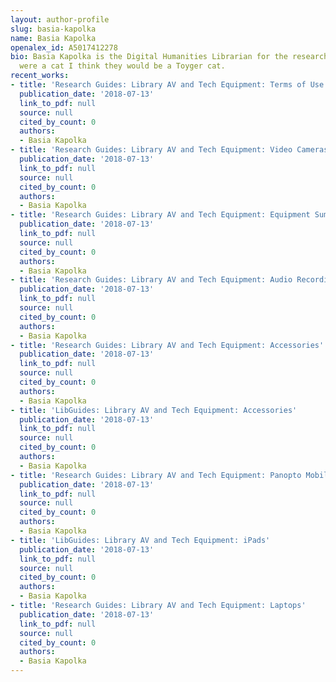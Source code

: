 ```yaml
---
layout: author-profile
slug: basia-kapolka
name: Basia Kapolka
openalex_id: A5017412278
bio: Basia Kapolka is the Digital Humanities Librarian for the research team. If they
  were a cat I think they would be a Toyger cat.
recent_works:
- title: 'Research Guides: Library AV and Tech Equipment: Terms of Use'
  publication_date: '2018-07-13'
  link_to_pdf: null
  source: null
  cited_by_count: 0
  authors:
  - Basia Kapolka
- title: 'Research Guides: Library AV and Tech Equipment: Video Cameras'
  publication_date: '2018-07-13'
  link_to_pdf: null
  source: null
  cited_by_count: 0
  authors:
  - Basia Kapolka
- title: 'Research Guides: Library AV and Tech Equipment: Equipment Summary'
  publication_date: '2018-07-13'
  link_to_pdf: null
  source: null
  cited_by_count: 0
  authors:
  - Basia Kapolka
- title: 'Research Guides: Library AV and Tech Equipment: Audio Recording Equipment'
  publication_date: '2018-07-13'
  link_to_pdf: null
  source: null
  cited_by_count: 0
  authors:
  - Basia Kapolka
- title: 'Research Guides: Library AV and Tech Equipment: Accessories'
  publication_date: '2018-07-13'
  link_to_pdf: null
  source: null
  cited_by_count: 0
  authors:
  - Basia Kapolka
- title: 'LibGuides: Library AV and Tech Equipment: Accessories'
  publication_date: '2018-07-13'
  link_to_pdf: null
  source: null
  cited_by_count: 0
  authors:
  - Basia Kapolka
- title: 'Research Guides: Library AV and Tech Equipment: Panopto Mobile Kits'
  publication_date: '2018-07-13'
  link_to_pdf: null
  source: null
  cited_by_count: 0
  authors:
  - Basia Kapolka
- title: 'LibGuides: Library AV and Tech Equipment: iPads'
  publication_date: '2018-07-13'
  link_to_pdf: null
  source: null
  cited_by_count: 0
  authors:
  - Basia Kapolka
- title: 'Research Guides: Library AV and Tech Equipment: Laptops'
  publication_date: '2018-07-13'
  link_to_pdf: null
  source: null
  cited_by_count: 0
  authors:
  - Basia Kapolka
---
```

